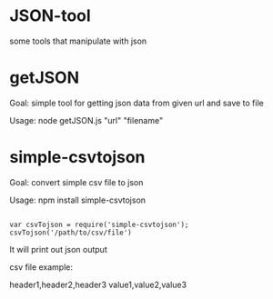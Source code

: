 JSON-tool
=========

some tools that manipulate with json


getJSON
=========
Goal: simple tool for getting json data from given url and save to file  

Usage: node getJSON.js "url" "filename"  

simple-csvtojson
=========
Goal: convert simple csv file to json 

Usage: npm install simple-csvtojson

<pre><code>
var csvTojson = require('simple-csvtojson');
csvTojson('/path/to/csv/file')
</code></pre>
It will print out json output

csv file example:

header1,header2,header3
value1,value2,value3

